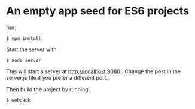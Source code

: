 # An empty app seed for ES6 projects

run:

```
$ npm install

```

Start the server with:

```
$ node server

```
This will start a server at [http://localhost:9080](http://localhost:9080) . Change the post in the server.js file if you prefer a different port.

Then build the project by running:

```
$ webpack

```

